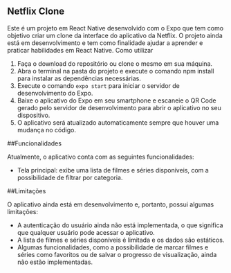 ## Netflix Clone

Este é um projeto em React Native desenvolvido com o Expo que tem como objetivo criar um clone da interface do aplicativo da Netflix. O projeto ainda está em desenvolvimento e tem como finalidade ajudar a aprender e praticar habilidades em React Native.
Como utilizar

1. Faça o download do repositório ou clone o mesmo em sua máquina.
2. Abra o terminal na pasta do projeto e execute o comando npm install para instalar as dependências necessárias.
3. Execute o comando `expo start` para iniciar o servidor de desenvolvimento do Expo.
4. Baixe o aplicativo do Expo em seu smartphone e escaneie o QR Code gerado pelo servidor de desenvolvimento para abrir o aplicativo no seu dispositivo.
5. O aplicativo será atualizado automaticamente sempre que houver uma mudança no código.

##Funcionalidades

Atualmente, o aplicativo conta com as seguintes funcionalidades:

-    Tela principal: exibe uma lista de filmes e séries disponíveis, com a possibilidade de filtrar por categoria.

##Limitações

O aplicativo ainda está em desenvolvimento e, portanto, possui algumas limitações:

-    A autenticação do usuário ainda não está implementada, o que significa que qualquer usuário pode acessar o aplicativo.
-    A lista de filmes e séries disponíveis é limitada e os dados são estáticos.
-    Algumas funcionalidades, como a possibilidade de marcar filmes e séries como favoritos ou de salvar o progresso de visualização, ainda não estão implementadas.
